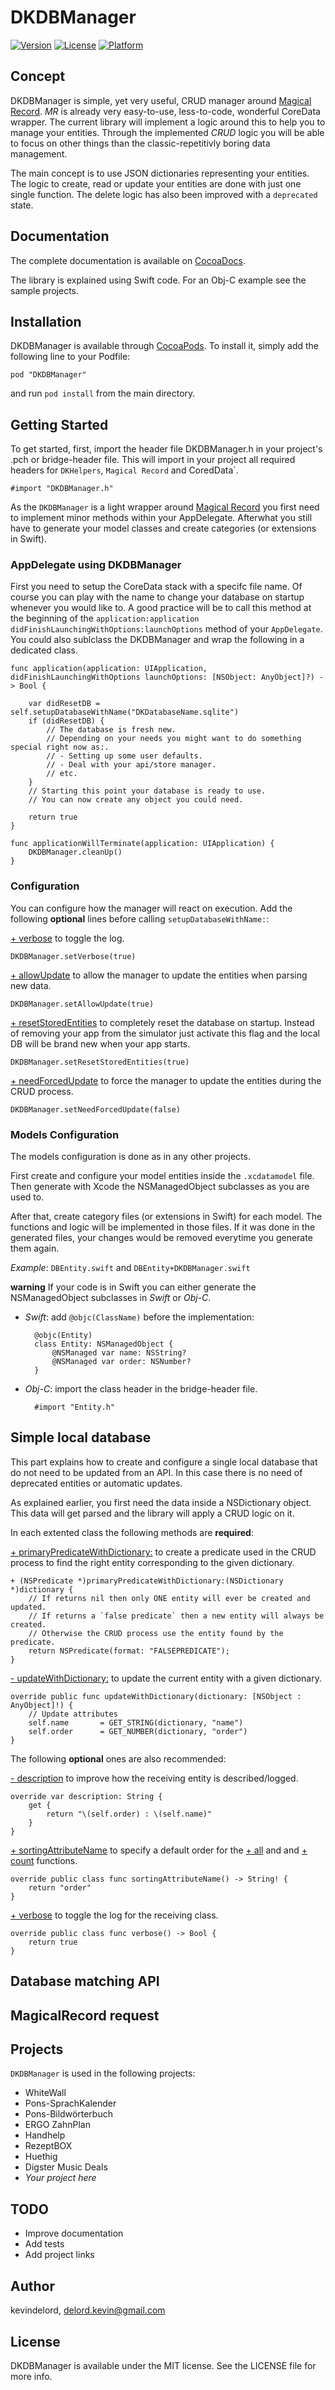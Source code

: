 # DKDBManager

[![Version](https://img.shields.io/cocoapods/v/DKDBManager.svg?style=flat)](http://cocoadocs.org/docsets/DKDBManager)
[![License](https://img.shields.io/cocoapods/l/DKDBManager.svg?style=flat)](http://cocoadocs.org/docsets/DKDBManager)
[![Platform](https://img.shields.io/cocoapods/p/DKDBManager.svg?style=flat)](http://cocoadocs.org/docsets/DKDBManager)

## Concept

DKDBManager is simple, yet very useful, CRUD manager around [Magical Record](https://github.com/magicalpanda/MagicalRecord). *MR* is already very easy-to-use, less-to-code, wonderful CoreData wrapper. The current library will implement a logic around this to help you to manage your entities. Through the implemented *CRUD* logic you will be able to focus on other things than the classic-repetitivly boring data management.

The main concept is to use JSON dictionaries representing your entities. The logic to create, read or update your entities are done with just one single function. The delete logic has also been improved with a `deprecated` state.

## Documentation

The complete documentation is available on [CocoaDocs](http://cocoadocs.org/docsets/DKDBManager).

The library is explained using Swift code. For an Obj-C example see the sample projects.

## Installation

DKDBManager is available through [CocoaPods](http://cocoapods.org). To install
it, simply add the following line to your Podfile:

    pod "DKDBManager"

and run `pod install` from the main directory.

## Getting Started

To get started, first, import the header file DKDBManager.h in your project's .pch or bridge-header file. This will import in your project all required headers for `DKHelpers`, `Magical Record` and CoredData`.

    #import "DKDBManager.h"

As the `DKDBManager` is a light wrapper around [Magical Record](https://github.com/magicalpanda/MagicalRecord) you first need to implement minor methods within your AppDelegate. Afterwhat you still have to generate your model classes and create categories (or extensions in Swift).

### AppDelegate using DKDBManager

First you need to setup the CoreData stack with a specifc file name. Of course you can play with the name to change your database on startup whenever you would like to.
A good practice will be to call this method at the beginning of the `application:application didFinishLaunchingWithOptions:launchOptions` method of your `AppDelegate`.
You could also sublclass the DKDBManager and wrap the following in a dedicated class. 

	func application(application: UIApplication, didFinishLaunchingWithOptions launchOptions: [NSObject: AnyObject]?) -> Bool {

		var didResetDB = self.setupDatabaseWithName("DKDatabaseName.sqlite")
		if (didResetDB) {
			// The database is fresh new.
			// Depending on your needs you might want to do something special right now as:.
			// - Setting up some user defaults.
			// - Deal with your api/store manager.
			// etc.
        }
        // Starting this point your database is ready to use.
		// You can now create any object you could need.

        return true
	}

	func applicationWillTerminate(application: UIApplication) {
		DKDBManager.cleanUp()
	}

### Configuration

You can configure how the manager will react on execution. Add the following **optional** lines before calling `setupDatabaseWithName:`:

[+ verbose](http://cocoadocs.org/docsets/DKDBManager/0.5.1/Classes/DKDBManager.html#//api/name/verbose) to toggle the log.

	DKDBManager.setVerbose(true)

[+ allowUpdate](http://cocoadocs.org/docsets/DKDBManager/0.5.1/Classes/DKDBManager.html#//api/name/allowUpdate) to allow the manager to update the entities when parsing new data.

	DKDBManager.setAllowUpdate(true)

[+ resetStoredEntities](http://cocoadocs.org/docsets/DKDBManager/0.5.1/Classes/DKDBManager.html#//api/name/resetStoredEntities) to completely reset the database on startup.
Instead of removing your app from the simulator just activate this flag and the local DB will be brand new when your app starts.

	DKDBManager.setResetStoredEntities(true)

[+ needForcedUpdate](http://cocoadocs.org/docsets/DKDBManager/0.5.1/Classes/DKDBManager.html#//api/name/needForcedUpdate) to force the manager to update the entities during the CRUD process.

    DKDBManager.setNeedForcedUpdate(false)

### Models Configuration

The models configuration is done as in any other projects.

First create and configure your model entities inside the `.xcdatamodel` file.
Then generate with Xcode the NSManagedObject subclasses as you are used to.

After that, create category files (or extensions in Swift) for each model.
The functions and logic will be implemented in those files. If it was done in the generated files, your changes would be removed everytime you generate them again.

_Example_: `DBEntity.swift` and `DBEntity+DKDBManager.swift`

__warning__ If your code is in Swift you can either generate the NSManagedObject subclasses in _Swift_ or _Obj-C_.

- _Swift_: add `@objc(ClassName)` before the implementation:

		@objc(Entity)
		class Entity: NSManagedObject {
			@NSManaged var name: NSString?
			@NSManaged var order: NSNumber?
		}

- _Obj-C_: import the class header in the bridge-header file.

		#import "Entity.h"

## Simple local database

This part explains how to create and configure a single local database that do not need to be updated from an API.
In this case there is no need of deprecated entities or automatic updates.

As explained earlier, you first need the data inside a NSDictionary object.
This data will get parsed and the library will apply a CRUD logic on it.

In each extented class the following methods are **required**:

[+ primaryPredicateWithDictionary:](http://cocoadocs.org/docsets/DKDBManager/0.5.1/Categories/NSManagedObject+DKDBManager.html#//api/name/primaryPredicateWithDictionary:) to create a predicate used in the CRUD process to find the right entity corresponding to the given dictionary.

	+ (NSPredicate *)primaryPredicateWithDictionary:(NSDictionary *)dictionary {
		// If returns nil then only ONE entity will ever be created and updated.
		// If returns a `false predicate` then a new entity will always be created.
		// Otherwise the CRUD process use the entity found by the predicate.
		return NSPredicate(format: "FALSEPREDICATE");
	}

[- updateWithDictionary:](http://cocoadocs.org/docsets/DKDBManager/0.5.1/Categories/NSManagedObject+DKDBManager.html#//api/name/updateWithDictionary:) to update the current entity with a given dictionary.

	override public func updateWithDictionary(dictionary: [NSObject : AnyObject]!) {
        // Update attributes
        self.name 		= GET_STRING(dictionary, "name")
        self.order 		= GET_NUMBER(dictionary, "order")
    }

The following **optional** ones are also recommended:

[- description](https://developer.apple.com/library/prerelease/ios/documentation/Cocoa/Reference/Foundation/Classes/NSObject_Class/index.html#//apple_ref/occ/clm/NSObject/description) to improve how the receiving entity is described/logged.

	override var description: String {
        get {
            return "\(self.order) : \(self.name)"
        }
    }

[+ sortingAttributeName](http://cocoadocs.org/docsets/DKDBManager/0.5.1/Categories/NSManagedObject+DKDBManager.html#//api/name/sortingAttributeName) to specify a default order for the [+ all](http://cocoadocs.org/docsets/DKDBManager/0.5.1/Categories/NSManagedObject+DKDBManager.html#//api/name/all) and and [+ count](http://cocoadocs.org/docsets/DKDBManager/0.5.1/Categories/NSManagedObject+DKDBManager.html#//api/name/count) functions.

    override public class func sortingAttributeName() -> String! {
        return "order"
    }

[+ verbose](http://cocoadocs.org/docsets/DKDBManager/0.5.1/Categories/NSManagedObject+DKDBManager.html#//api/name/verbose) to toggle the log for the receiving class.

    override public class func verbose() -> Bool {
		return true
    }


## Database matching API

## MagicalRecord request

## Projects

`DKDBManager` is used in the following projects:

- WhiteWall
- Pons-SprachKalender
- Pons-Bildwörterbuch
- ERGO ZahnPlan
- Handhelp
- RezeptBOX
- Huethig
- Digster Music Deals
- *Your project here*

## TODO

- Improve documentation
- Add tests
- Add project links

## Author

kevindelord, delord.kevin@gmail.com

## License

DKDBManager is available under the MIT license. See the LICENSE file for more info.

